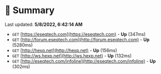 # 📖 Summary
Last updated: **5/8/2022, 6:42:14 AM**

- `GET` [https://eseqtech.com](https://eseqtech.com) - **Up** (347ms)
- `GET` [http://forum.eseqtech.com](http://forum.eseqtech.com) - **Up** (5280ms)
- `GET` [http://hexp.net](http://hexp.net) - **Up** (156ms)
- `GET` [http://ws.hexp.net](http://ws.hexp.net) - **Up** (132ms)
- `GET` [http://eseqtech.com/infoline](http://eseqtech.com/infoline) - **Up** (302ms)
